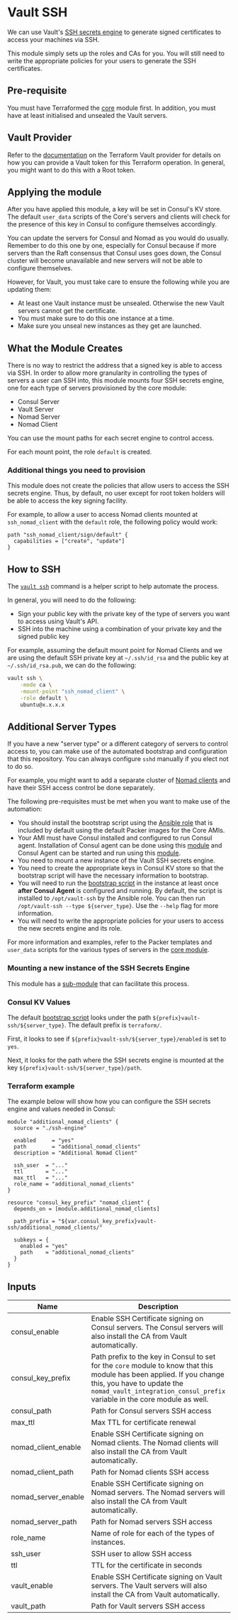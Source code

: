 # Vault SSH

We can use Vault's
[SSH secrets engine](https://www.vaultproject.io/docs/secrets/ssh/signed-ssh-certificates.html) to
generate signed certificates to access your machines via SSH.

This module simply sets up the roles and CAs for you. You will still need to write the
appropriate policies for your users to generate the SSH certificates.

## Pre-requisite

You must have Terraformed the [core](../core) module first. In addition, you must have at least
initialised and unsealed the Vault servers.

## Vault Provider

Refer to the [documentation](https://www.terraform.io/docs/providers/vault/index.html) on the
Terraform Vault provider for details on how you can provide a Vault token for this Terraform
operation. In general, you might want to do this with a Root token.

## Applying the module

After you have applied this module, a key will be set in Consul's KV store. The default
`user_data` scripts of the Core's servers and clients will check for the presence of this
key in Consul to configure themselves accordingly.

You can update the servers for Consul and Nomad as you would do usually. Remember to do this
one by one, especially for Consul because if more servers than the Raft consensus that Consul uses
goes down, the Consul cluster will become unavailable and new servers will not be able to configure
themselves.

However, for Vault, you must take care to ensure the following while you are updating them:

- At least one Vault instance must be unsealed. Otherwise the new Vault servers cannot get the certificate.
- You must make sure to do this one instance at a time.
- Make sure you unseal new instances as they get are launched.

## What the Module Creates

There is no way to restrict the address that a signed key is able to access via SSH. In order to
allow more granularity in controlling the types of servers a user can SSH into, this module mounts
four SSH secrets engine, one for each type of servers provisioned by the core module:

- Consul Server
- Vault Server
- Nomad Server
- Nomad Client

You can use the mount paths for each secret engine to control access.

For each mount point, the role `default` is created.

### Additional things you need to provision

This module does not create the policies that allow users to access the SSH secrets engine.
Thus, by default, no user except for root token holders will be able to access the key signing
facility.

For example, to allow a user to access Nomad clients mounted at `ssh_nomad_client` with the
`default` role, the following policy would work:

```hcl
path "ssh_nomad_client/sign/default" {
  capabilities = ["create", "update"]
}
```

## How to SSH

The [`vault ssh`](https://www.vaultproject.io/docs/commands/ssh.html) command is a helper script
to help automate the process.

In general, you will need to do the following:

- Sign your public key with the private key of the type of servers you want to access using Vault's API.
- SSH into the machine using a combination of your private key and the signed public key

For example, assuming the default mount point for Nomad Clients and we are using the default
SSH private key at `~/.ssh/id_rsa` and the public key at `~/.ssh/id_rsa.pub`,
we can do the following:

```bash
vault ssh \
    -mode ca \
    -mount-point "ssh_nomad_client" \
    -role default \
    ubuntu@x.x.x.x
```

## Additional Server Types

If you have a new "server type" or a different category of servers to control access to, you can
make use of the automated bootstrap and configuration that this repository. You can always configure
`sshd` manually if you elect not to do so.

For example, you might want to add a separate cluster of [Nomad clients](../nomad-clients)
and have their SSH access control be done separately.

The following pre-requisites must be met when you want to make use of the automation:

- You should install the bootstrap script using the [Ansible role](../core/packer/roles/install-ssh-script/) that is included by default using the default Packer images for the Core AMIs.
- Your AMI must have Consul installed and configured to run Consul agent. Installation of Consul agent can be done using this [module](https://github.com/hashicorp/terraform-aws-consul/tree/master/modules/install-consul) and Consul Agent can be started and run using this [module](https://github.com/hashicorp/terraform-aws-consul/tree/master/modules/run-consul).
- You need to mount a new instance of the Vault SSH secrets engine.
- You need to create the appropriate keys in Consul KV store so that the bootstrap script will have the necessary information to bootstrap.
- You will need to run the [bootstrap script](../core/packer/roles/install-ssh-script/files/configure.sh) in the instance at least once **after Consul Agent** is configured and running. By default, the script is installed to `/opt/vault-ssh` by the Ansible role. You can then run `/opt/vault-ssh --type ${server_type}`. Use the `--help` flag for more information.
- You will need to write the appropriate policies for your users to access the new secrets engine and its role.

For more information and examples, refer to the Packer templates and `user_data` scripts for
the various types of servers in the [core module](../core).

### Mounting a new instance of the SSH Secrets Engine

This module has a [sub-module](ssh-engine) that can facilitate this process.

### Consul KV Values

The default [bootstrap script](../core/packer/roles/install-ssh-script/files/configure.sh) looks
under the path `${prefix}vault-ssh/${server_type}`. The default prefix is `terraform/`.

First, it looks to see if `${prefix}vault-ssh/${server_type}/enabled` is set to `yes`.

Next, it looks for the path where the SSH secrets engine is mounted at the key
`${prefix}vault-ssh/${server_type}/path`.

### Terraform example

The example below will show how you can configure the SSH secrets engine and values needed in
Consul:

```hcl
module "additional_nomad_clients" {
  source = "./ssh-engine"

  enabled     = "yes"
  path        = "additional_nomad_clients"
  description = "Additional Nomad Client"

  ssh_user  = "..."
  ttl       = "..."
  max_ttl   = "..."
  role_name = "additional_nomad_clients"
}

resource "consul_key_prefix" "nomad_client" {
  depends_on = [module.additional_nomad_clients]

  path_prefix = "${var.consul_key_prefix}vault-ssh/additional_nomad_clients/"

  subkeys = {
    enabled = "yes"
    path    = "additional_nomad_clients"
  }
}

```

## Inputs

| Name | Description | Type | Default | Required |
|------|-------------|:----:|:-----:|:-----:|
| consul_enable | Enable SSH Certificate signing on Consul servers. The Consul servers will also install the CA     from Vault automatically. | string | `true` | no |
| consul_key_prefix | Path prefix to the key in Consul to set for the `core` module to know that this module has         been applied. If you change this, you have to update the         `nomad_vault_integration_consul_prefix` variable in the core module as well. | string | `terraform/` | no |
| consul_path | Path for Consul servers SSH access | string | `ssh_consul` | no |
| max_ttl | Max TTL for certificate renewal | string | `86400` | no |
| nomad_client_enable | Enable SSH Certificate signing on Nomad clients. The Nomad clients will also install the CA     from Vault automatically. | string | `true` | no |
| nomad_client_path | Path for Nomad clients SSH access | string | `ssh_nomad_client` | no |
| nomad_server_enable | Enable SSH Certificate signing on Nomad servers. The Nomad servers will also install the CA     from Vault automatically. | string | `true` | no |
| nomad_server_path | Path for Nomad servers SSH access | string | `ssh_nomad_server` | no |
| role_name | Name of role for each of the types of instances. | string | `default` | no |
| ssh_user | SSH user to allow SSH access | string | `ubuntu` | no |
| ttl | TTL for the certificate in seconds | string | `300` | no |
| vault_enable | Enable SSH Certificate signing on Vault servers. The Vault servers will also install the CA     from Vault automatically. | string | `true` | no |
| vault_path | Path for Vault servers SSH access | string | `ssh_vault` | no |
